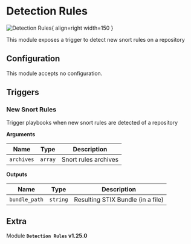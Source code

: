 # Detection Rules

![Detection Rules](/assets/playbooks/library/detection-rules.svg){ align=right width=150 }

This module exposes a trigger to detect new snort rules on a repository

## Configuration

This module accepts no configuration.

## Triggers

### New Snort Rules

Trigger playbooks when new snort rules are detected of a repository

**Arguments**

| Name      |  Type   |  Description  |
| --------- | ------- | --------------------------- |
| `archives` | `array` | Snort rules archives |


**Outputs**

| Name      |  Type   |  Description  |
| --------- | ------- | --------------------------- |
| `bundle_path` | `string` | Resulting STIX Bundle (in a file) |


## Extra

Module **`Detection Rules` v1.25.0**